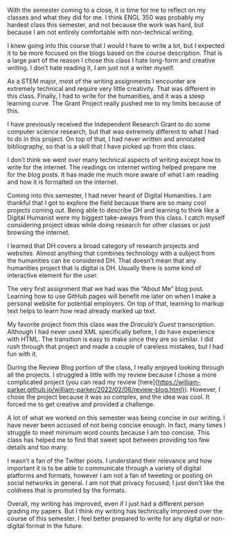 With the semester coming to a close, it is time for me to reflect on my classes and what they did for me. I think ENGL 350 was probably my hardest class this semester, and not because the work was hard, but because I am not entirely comfortable with non-technical writing.

I knew going into this course that I would I have to write a lot, but I expected it to be more focused on the blogs based on the course description. That is a large part of the reason I chose this class I hate long-form and creative writing. I don’t hate reading it, I am just not a writer myself.

As a STEM major, most of the writing assignments I encounter are extremely technical and require very little creativity. That was different in this class. Finally, I had to write for the humanities, and it was a steep learning curve. The Grant Project really pushed me to my limits because of this. 

I have previously received the Independent Research Grant to do some computer science research, but that was extremely different to what I had to do in this project. On top of that, I had never written and annotated bibliography, so that is a skill that I have picked up from this class.

I don’t think we went over many technical aspects of writing except how to write for the internet. The readings on internet writing helped prepare me for the blog posts. It has made me much more aware of what I am reading and how it is formatted on the internet.

Coming into this semester, I had never heard of Digital Humanities. I am thankful that I got to explore the field because there are so many cool projects coming out. Being able to describe DH and learning to think like a Digital Humanist were my biggest take-aways from this class. I catch myself considering project ideas while doing research for other classes or just browsing the internet. 

I learned that DH covers a broad category of research projects and websites. Almost anything that combines technology with a subject from the humanities can be considered DH. That doesn’t mean that any humanities project that is digital is DH. Usually there is some kind of interactive element for the user.

The very first assignment that we had was the “About Me” blog post. Learning how to use GitHub pages will benefit me later on when I make a personal website for potential employers. On top of that, learning to markup text helps to learn how read already marked up text.

My favorite project from this class was the _Dracula’s Guest_ transcription. Although I had never used XML specifically before, I do have experience with HTML. The transition is easy to make since they are so similar. I did rush through that project and made a couple of careless mistakes, but I had fun with it.

During the Review Blog portion of the class, I really enjoyed looking through all the projects. I struggled a little with my review because I chose a more complicated project (you can read my review [here]{https://william-parker.github.io/william-parker/2022/02/06/review-blog.html}). However, I chose the project because it was so complex, and the idea was cool. It forced me to get creative and provided a challenge.

A lot of what we worked on this semester was being concise in our writing. I have never been accused of not being concise enough. In fact, many times I struggle to meet minimum word counts because I am too concise. This class has helped me to find that sweet spot between providing too few details and too many.

I wasn’t a fan of the Twitter posts. I understand their relevance and how important it is to be able to communicate through a variety of digital platforms and formats, however I am not a fan of tweeting or posting on social networks in general. I am not that privacy focused; I just don’t like the coldness that is promoted by the formats.

Overall, my writing has improved, even if I just had a different person grading my papers. But I think my writing has technically improved over the course of this semester. I feel better prepared to write for any digital or non-digital format in the future.

